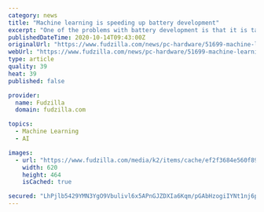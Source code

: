 ```yaml
---
category: news
title: "Machine learning is speeding up battery development"
excerpt: "One of the problems with battery development is that it is taking place at a snails pace and promised advances never make it to products. However, according to a new paper Machine learning is speeding it up by orders of magnitude. A lab at Stanford ..."
publishedDateTime: 2020-10-14T09:43:00Z
originalUrl: "https://www.fudzilla.com/news/pc-hardware/51699-machine-learning-is-speeding-up-battery-development"
webUrl: "https://www.fudzilla.com/news/pc-hardware/51699-machine-learning-is-speeding-up-battery-development"
type: article
quality: 39
heat: 39
published: false

provider:
  name: Fudzilla
  domain: fudzilla.com

topics:
  - Machine Learning
  - AI

images:
  - url: "https://www.fudzilla.com/media/k2/items/cache/ef2f3684e560f899af7be622ff17c7af_L.jpg"
    width: 620
    height: 464
    isCached: true

secured: "LhPjlb5429YMN3YgO9Vbulivl6x5APnGJZDXIa6Kqm/pGAbHzogiIYNt1nj6pK30ZkxSmwEdgle3P9siKKeqEiaiL8rBKdkWk/LfWPq+fZ19zBgbLlR9KtvIc8pAqMvaL+hscMBBLS+CdAb+giJQKOhMn+m3h0dbr1wB7GCWHEc8rqIBRFRv8oDCeXIQMmezdbovyy915dh3C53c+kAT8gQJUoaUZrqZ/WyibzXrksGZdpRB9zuTA/mI7xO+RS0mcnWg0pKAnxm2zU5u+lwEkoa508Z+Fy4L8FrouSxdA6hw2/5yhbDlPOYa6MFdsw7ekBVwGwwvC5gC+n9yW+DhGrAHB28GdIY5Rrwr+BsFZyU=;cYKERqEmigO7e5ARc03scA=="
---
```


